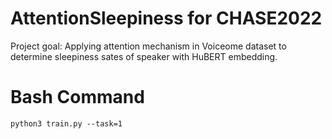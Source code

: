# AttentionSleepiness for CHASE2022
Project goal:
Applying attention mechanism in Voiceome dataset to determine sleepiness sates of speaker with HuBERT embedding.

# Bash Command
```
python3 train.py --task=1
```
